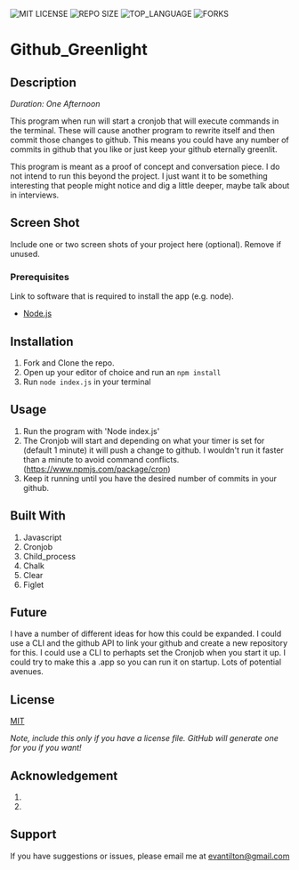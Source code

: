![MIT LICENSE](https://img.shields.io/github/license/scottbromander/the_marketplace.svg?style=flat-square)
![REPO SIZE](https://img.shields.io/github/repo-size/scottbromander/the_marketplace.svg?style=flat-square)
![TOP_LANGUAGE](https://img.shields.io/github/languages/top/scottbromander/the_marketplace.svg?style=flat-square)
![FORKS](https://img.shields.io/github/forks/scottbromander/the_marketplace.svg?style=social)

# Github_Greenlight

## Description

_Duration: One Afternoon_

This program when run will start a cronjob that will execute commands in the terminal.  These will cause another program to rewrite itself and then commit those changes to github.  This means you could have any number of commits in github that you like or just keep your github eternally greenlit.

This program is meant as a proof of concept and conversation piece.  I do not intend to run this beyond the project.  I just want it to be something interesting that people might notice and dig a little deeper, maybe talk about in interviews. 

## Screen Shot

Include one or two screen shots of your project here (optional). Remove if unused.

### Prerequisites

Link to software that is required to install the app (e.g. node).

- [Node.js](https://nodejs.org/en/)

## Installation

1. Fork and Clone the repo.
2. Open up your editor of choice and run an `npm install`
3. Run `node index.js` in your terminal

## Usage

1. Run the program with 'Node index.js'
2. The Cronjob will start and depending on what your timer is set for (default 1 minute) it will push a change to github. I wouldn't run it faster than a minute to avoid command conflicts.  (https://www.npmjs.com/package/cron)
3. Keep it running until you have the desired number of commits in your github.



## Built With

1. Javascript
2. Cronjob
3. Child_process
4. Chalk
5. Clear
6. Figlet

## Future

I have a number of different ideas for how this could be expanded.  I could use a CLI and the github API to link your github and create a new repository for this.  I could use a CLI to perhapts set the Cronjob when you start it up.  I could try to make this a .app so you can run it on startup.  Lots of potential avenues.

## License
[MIT](https://choosealicense.com/licenses/mit/)

_Note, include this only if you have a license file. GitHub will generate one for you if you want!_

## Acknowledgement
1.
2.

## Support
If you have suggestions or issues, please email me at [evantilton@gmail.com](www.Etilton.com)